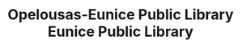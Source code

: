 ---
layout: repo
title: "Opelousas-Eunice Public Library Eunice Public Library"
id: 25341
permalink: repos/25341/
---
